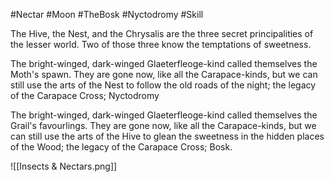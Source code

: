 #Nectar #Moon #TheBosk #Nyctodromy #Skill 

The Hive, the Nest, and the Chrysalis are the three secret principalities of the lesser world. Two of those three know the temptations of sweetness.

The bright-winged, dark-winged Glaeterfleoge-kind called themselves the Moth's spawn. They are gone now, like all the Carapace-kinds, but we can still use the arts of the Nest to follow the old roads of the night; the legacy of the Carapace Cross; Nyctodromy

The bright-winged, dark-winged Glaeterfleoge-kind called themselves the Grail's favourlings. They are gone now, like all the Carapace-kinds, but we can still use the arts of the Hive to glean the sweetness in the hidden places of the Wood; the legacy of the Carapace Cross; Bosk.

![[Insects & Nectars.png]]
